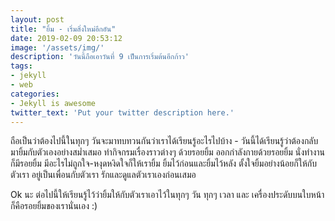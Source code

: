 ```yaml
---
layout: post
title: "ยิ้ม - เริ่มสิ่งใหม่อีกอัน"
date: 2019-02-09 20:53:12
image: '/assets/img/'
description: 'วันนี้ถือเอาวันที่ 9 เป็นการเริ่มต้นอีกก้าว'
tags:
- jekyll
- web
categories:
- Jekyll is awesome
twitter_text: 'Put your twitter description here.'
---
```

ถือเป็นว่าต้องไปนี้ในทุกๆ วันจะมาทบทวนกันว่าเราได้เรียนรู้อะไรไปบ้าง - วันนี้ได้เรียนรู้ว่าต้องกลับมายิ้มกับตัวเองอย่างสม่ำเสมอ ทำกิจกรมเรื่องราวต่างๆ ด้วยรอยยิ้ม ออกกำลังกายด้วยรอยยิ้ม นั่งทำงานก็มีรอยยิ้ม มีอะไรไม่ถูกใจ-หงุดหงิดใจก็ให้เรายิ้ม ยิ้มไว้ก่อนและยิ้มไว้หลัง ตั้งใจยิ้มอย่างน้อยก็ให้กับตัวเรา อยู่เป็นเพื่อนกับตัวเรา รักและดูแลตัวเราเองก่อนเสมอ

Ok นะ ต่อไปนี้ให้เรียนรู้ไว้ว่ายิ้มให้กับตัวเราเอาไว้ในทุกๆ วัน ทุกๆ เวลา และ เครื่องประดับบนใบหน้าก็คือรอยยิ้มของเรานั่นเอง :)
